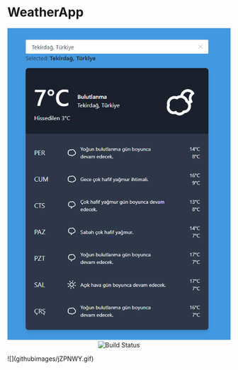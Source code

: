 WeatherApp
============================================
<p align="center">
<img src="https://github.com/atakanhr/WeatherApp/raw/master/githubimages/1.PNG" alt="Build Status"></a>
<img src="https://github.com/atakanhr/WeatherApp/raw/master/githubimages/jZPNWY.gif" alt="Build Status"></a>
</p>
![](githubimages/jZPNWY.gif)
